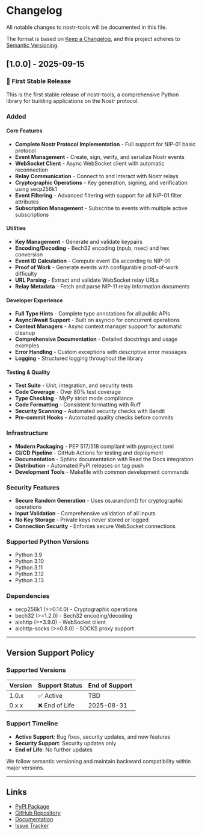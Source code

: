 # Changelog

All notable changes to nostr-tools will be documented in this file.

The format is based on [Keep a Changelog](https://keepachangelog.com/en/1.1.0/),
and this project adheres to [Semantic Versioning](https://semver.org/spec/v2.0.0.html).

## [1.0.0] - 2025-09-15

### 🎉 First Stable Release

This is the first stable release of nostr-tools, a comprehensive Python library for building applications on the Nostr protocol.

### Added

#### Core Features
- **Complete Nostr Protocol Implementation** - Full support for NIP-01 basic protocol
- **Event Management** - Create, sign, verify, and serialize Nostr events
- **WebSocket Client** - Async WebSocket client with automatic reconnection
- **Relay Communication** - Connect to and interact with Nostr relays
- **Cryptographic Operations** - Key generation, signing, and verification using secp256k1
- **Event Filtering** - Advanced filtering with support for all NIP-01 filter attributes
- **Subscription Management** - Subscribe to events with multiple active subscriptions

#### Utilities
- **Key Management** - Generate and validate keypairs
- **Encoding/Decoding** - Bech32 encoding (npub, nsec) and hex conversion
- **Event ID Calculation** - Compute event IDs according to NIP-01
- **Proof of Work** - Generate events with configurable proof-of-work difficulty
- **URL Parsing** - Extract and validate WebSocket relay URLs
- **Relay Metadata** - Fetch and parse NIP-11 relay information documents

#### Developer Experience
- **Full Type Hints** - Complete type annotations for all public APIs
- **Async/Await Support** - Built on asyncio for concurrent operations
- **Context Managers** - Async context manager support for automatic cleanup
- **Comprehensive Documentation** - Detailed docstrings and usage examples
- **Error Handling** - Custom exceptions with descriptive error messages
- **Logging** - Structured logging throughout the library

#### Testing & Quality
- **Test Suite** - Unit, integration, and security tests
- **Code Coverage** - Over 80% test coverage
- **Type Checking** - MyPy strict mode compliance
- **Code Formatting** - Consistent formatting with Ruff
- **Security Scanning** - Automated security checks with Bandit
- **Pre-commit Hooks** - Automated quality checks before commits

### Infrastructure
- **Modern Packaging** - PEP 517/518 compliant with pyproject.toml
- **CI/CD Pipeline** - GitHub Actions for testing and deployment
- **Documentation** - Sphinx documentation with Read the Docs integration
- **Distribution** - Automated PyPI releases on tag push
- **Development Tools** - Makefile with common development commands

### Security Features
- **Secure Random Generation** - Uses os.urandom() for cryptographic operations
- **Input Validation** - Comprehensive validation of all inputs
- **No Key Storage** - Private keys never stored or logged
- **Connection Security** - Enforces secure WebSocket connections

### Supported Python Versions
- Python 3.9
- Python 3.10
- Python 3.11
- Python 3.12
- Python 3.13

### Dependencies
- secp256k1 (>=0.14.0) - Cryptographic operations
- bech32 (>=1.2.0) - Bech32 encoding/decoding
- aiohttp (>=3.9.0) - WebSocket client
- aiohttp-socks (>=0.8.0) - SOCKS proxy support

---

## Version Support Policy

### Supported Versions

| Version | Support Status | End of Support |
|---------|----------------|----------------|
| 1.0.x   | ✅ Active      | TBD            |
| 0.x.x   | ❌ End of Life | 2025-08-31     |

### Support Timeline

- **Active Support**: Bug fixes, security updates, and new features
- **Security Support**: Security updates only
- **End of Life**: No further updates

We follow semantic versioning and maintain backward compatibility within major versions.

---

## Links

- [PyPI Package](https://pypi.org/project/nostr-tools/)
- [GitHub Repository](https://github.com/bigbrotr/nostr-tools)
- [Documentation](https://nostr-tools.readthedocs.io/)
- [Issue Tracker](https://github.com/bigbrotr/nostr-tools/issues)
